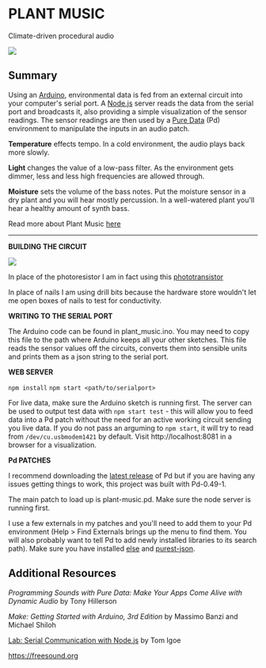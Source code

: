 # PLANT MUSIC

Climate-driven procedural audio

![](http://www.ericharm.com/image/setup.jpg)

## Summary

Using an [Arduino](https://www.arduino.cc/), environmental data is fed from an external circuit into your computer's serial port.  A [Node.js](https://nodejs.org/en/about/) server reads the data from the serial port and broadcasts it, also providing a simple visualization of the sensor readings.  The sensor readings are then used by a [Pure Data](https://puredata.info/) (Pd) environment to manipulate the inputs in an audio patch.

**Temperature** effects tempo.  In a cold environment, the audio plays back more slowly.

**Light** changes the value of a low-pass filter.  As the environment gets dimmer, less and less high frequencies are allowed through.

**Moisture** sets the volume of the bass notes.  Put the moisture sensor in a dry plant and you will hear mostly percussion.  In a well-watered plant you'll hear a healthy amount of synth bass.

Read more about Plant Music [here](http://ericharm.com/plant-music.html)

---

**BUILDING THE CIRCUIT**

![](http://www.ericharm.com/image/circuit.jpg)

In place of the photoresistor I am in fact using this [phototransistor](https://www.arduino.cc/documents/datasheets/HW5P-1.pdf)

In place of nails I am using drill bits because the hardware store wouldn't let me open boxes of nails to test for conductivity.

**WRITING TO THE SERIAL PORT**

The Arduino code can be found in plant_music.ino.  You may need to copy this file to the path where Arduino keeps all your other sketches.  This file reads the sensor values off the circuits, converts them into sensible units and prints them as a json string to the serial port.

**WEB SERVER**

`npm install`
`npm start <path/to/serialport>`

For live data, make sure the Arduino sketch is running first.  The server can be used to output test data with `npm start test` - this will allow you to feed data into a Pd patch without the need for an active working circuit sending you live data.  If you do not pass an arguming to `npm start`, it will try to read from `/dev/cu.usbmodem1421` by default.  Visit http://localhost:8081 in a browser for a visualization.

**Pd PATCHES**

I recommend downloading the [latest release](https://puredata.info/downloads/pure-data/releases) of Pd but if you are having any issues getting things to work, this project was built with Pd-0.49-1.

The main patch to load up is plant-music.pd.  Make sure the node server is running first.

I use a few externals in my patches and you'll need to add them to your Pd environment (Help > Find Externals brings up the menu to find them.  You will also probably want to tell Pd to add newly installed libraries to its search path). Make sure you have installed [else](https://github.com/porres/pd-else) and [purest-json](https://github.com/residuum/PuRestJson).

## Additional Resources

_Programming Sounds with Pure Data: Make Your Apps Come Alive with Dynamic Audio_ by Tony Hillerson

_Make: Getting Started with Arduino, 3rd Edition_ by Massimo Banzi and Michael Shiloh

[Lab: Serial Communication with Node.js](https://itp.nyu.edu/physcomp/labs/labs-serial-communication/lab-serial-communication-with-node-js/) by Tom Igoe

https://freesound.org
